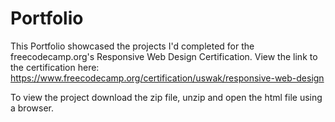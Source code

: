 # Portfolio

This Portfolio showcased the projects I'd completed for the freecodecamp.org's Responsive Web Design Certification. View the link to the certification here: https://www.freecodecamp.org/certification/uswak/responsive-web-design

To view the project download the zip file, unzip and open the html file using a browser.
